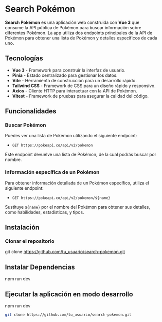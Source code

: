 # Search Pokémon

**Search Pokémon** es una aplicación web construida con **Vue 3** que consume la API pública de Pokémon para buscar información sobre diferentes Pokémon. La app utiliza dos endpoints principales de la API de Pokémon para obtener una lista de Pokémon y detalles específicos de cada uno.

## Tecnologías

- **Vue 3** - Framework para construir la interfaz de usuario.
- **Pinia** - Estado centralizado para gestionar los datos.
- **Vite** - Herramienta de construcción para un desarrollo rápido.
- **Tailwind CSS** - Framework de CSS para un diseño rápido y responsivo.
- **Axios** - Cliente HTTP para interactuar con la API de Pokémon.
- **Vitest** - Framework de pruebas para asegurar la calidad del código.

## Funcionalidades

### Buscar Pokémon

Puedes ver una lista de Pokémon utilizando el siguiente endpoint:

- `GET https://pokeapi.co/api/v2/pokemon`

Este endpoint devuelve una lista de Pokémon, de la cual podrás buscar por nombre.

### Información específica de un Pokémon

Para obtener información detallada de un Pokémon específico, utiliza el siguiente endpoint:

- `GET https://pokeapi.co/api/v2/pokemon/${name}`

Sustituye `${name}` por el nombre del Pokémon para obtener sus detalles, como habilidades, estadísticas, y tipos.

## Instalación

### Clonar el repositorio

git clone https://github.com/tu_usuario/search-pokemon.git

## Instalar Dependencias

npm run dev

## Ejecutar la aplicación en modo desarrollo

npm run dev

```bash
git clone https://github.com/tu_usuario/search-pokemon.git
